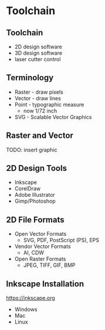 # Toolchain


## Toolchain
* 2D design software
* 3D design software
* laser cutter control


## Terminology
* Raster - draw pixels
* Vector - draw lines
* Point - typographic measure 
  * now 1/72 inch
* SVG - Scalable Vector Graphics


## Raster and Vector
TODO: insert graphic


## 2D Design Tools
* Inkscape
* CorelDraw
* Adobe Illustrator
* Gimp/Photoshop

## 2D File Formats

* Open Vector Formats
  * SVG, PDF, PostScript (PS), EPS
* Vendor Vector Formats
  * AI, CDW
* Open Raster Formats
  * JPEG, TIFF, GIF, BMP


## Inkscape Installation
https://inkscape.org

* Windows
* Mac
* Linux
